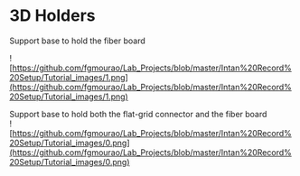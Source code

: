 # 3D Holders <br />

Support base to hold the fiber board <br />

![https://github.com/fgmourao/Lab_Projects/blob/master/Intan%20Record%20Setup/Tutorial_images/1.png](https://github.com/fgmourao/Lab_Projects/blob/master/Intan%20Record%20Setup/Tutorial_images/1.png)<br />

Support base to hold both the flat-grid connector and the fiber board <br />
![https://github.com/fgmourao/Lab_Projects/blob/master/Intan%20Record%20Setup/Tutorial_images/0.png](https://github.com/fgmourao/Lab_Projects/blob/master/Intan%20Record%20Setup/Tutorial_images/0.png)


